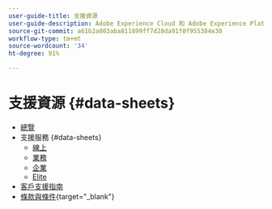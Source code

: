 ```yaml
---
user-guide-title: 支援資源
user-guide-description: Adobe Experience Cloud 和 Adobe Experience Platform 的支援資源。
source-git-commit: a61b2a003aba811899ff7d28da91f0f955384e30
workflow-type: tm+mt
source-wordcount: '34'
ht-degree: 91%

---
```



# 支援資源 {#data-sheets}

+ [總覽](overview.md)
+ 支援服務 {#data-sheets}
   + [線上](online.md)
   + [業務](business.md)
   + [企業](enterprise.md)
   + [Elite](elite.md)
+ [客戶支援指南](support-guide.md)
+ [條款與條件](https://helpx.adobe.com/tw/support/programs/support-policies-terms-conditions.html){target=&quot;_blank&quot;}

<!--

Articles must be added to this TOC file in order to render.

Use this list format to specify links to articles and section headings that expand and collapse in the left rail of the user guide.

An article link CANNOT be used as a section heading.
-->
